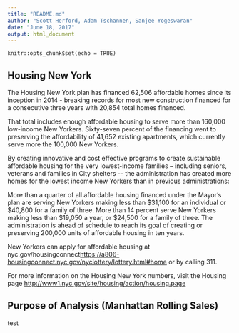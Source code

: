 ```yaml
---
title: "README.md"
author: "Scott Herford, Adam Tschannen, Sanjee Yogeswaran"
date: "June 18, 2017"
output: html_document
---
```


```{r setup, include=FALSE}
knitr::opts_chunk$set(echo = TRUE)
```

## Housing New York

The Housing New York plan has financed 62,506 affordable homes since its inception in 2014 - breaking records for most new construction financed for a consecutive three years with 20,854 total homes financed.

That total includes enough affordable housing to serve more than 160,000 low-income New Yorkers. Sixty-seven percent of the financing went to preserving the affordability of 41,652 existing apartments, which currently serve more the 100,000 New Yorkers.

By creating innovative and cost effective programs to create sustainable affordable housing for the very lowest-income families – including seniors, veterans and families in City shelters -- the administration has created more homes for the lowest income New Yorkers than in previous administrations:

More than a quarter of all affordable housing financed under the Mayor’s plan are serving New Yorkers making less than $31,100 for an individual or $40,800 for a family of three.
More than 14 percent serve New Yorkers making less than $19,050 a year, or $24,500 for a family of three.
The administration is ahead of schedule to reach its goal of creating or preserving 200,000 units of affordable housing in ten years.

New Yorkers can apply for affordable housing at   nyc.gov/housingconnect<https://a806-housingconnect.nyc.gov/nyclottery/lottery.html#home> or by calling 311.

For more information on the Housing New York numbers, visit the Housing page <http://www1.nyc.gov/site/housing/action/housing.page>

## Purpose of Analysis (Manhattan Rolling Sales)

test
